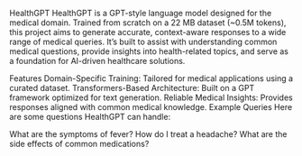 HealthGPT
HealthGPT is a GPT-style language model designed for the medical domain. Trained from scratch on a 22 MB dataset (~0.5M tokens), this project aims to generate accurate, context-aware responses to a wide range of medical queries. It’s built to assist with understanding common medical questions, provide insights into health-related topics, and serve as a foundation for AI-driven healthcare solutions.

Features
Domain-Specific Training: Tailored for medical applications using a curated dataset.
Transformers-Based Architecture: Built on a GPT framework optimized for text generation.
Reliable Medical Insights: Provides responses aligned with common medical knowledge.
Example Queries
Here are some questions HealthGPT can handle:

What are the symptoms of fever?
How do I treat a headache?
What are the side effects of common medications?
